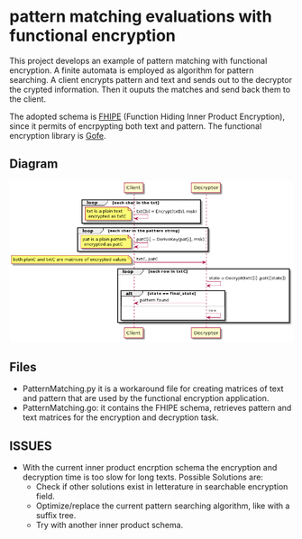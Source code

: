 # pattern matching evaluations with functional encryption

This project develops an example of pattern matching with functional encryption. A finite automata is employed as algorithm for pattern searching.
A client encrypts pattern and text and sends out to the decryptor the crypted information. Then it ouputs the matches and send back them to the client.

The adopted schema is [FHIPE](https://eprint.iacr.org/2016/440.pdf) (Function Hiding Inner Product Encryption), since it permits of encrpypting both text and pattern. 
The functional encryption library is [Gofe](https://github.com/fentec-project/gofe).


## Diagram

![](./pattern_matching.png) 

## Files
- PatternMatching.py it is a workaround file for creating matrices of text and pattern that are used by the functional encryption application. 
- PatternMatching.go: it contains the FHIPE schema, retrieves pattern and text matrices for the encryption and decryption task.   

## ISSUES
* With the current inner product encrption schema the encryption and decryption time is too slow for long texts. Possible Solutions are: 
  * Check if other solutions exist in letterature in searchable encryption field. 
  * Optimize/replace the current pattern searching algorithm, like with a suffix tree. 
  * Try with another inner product schema.  


